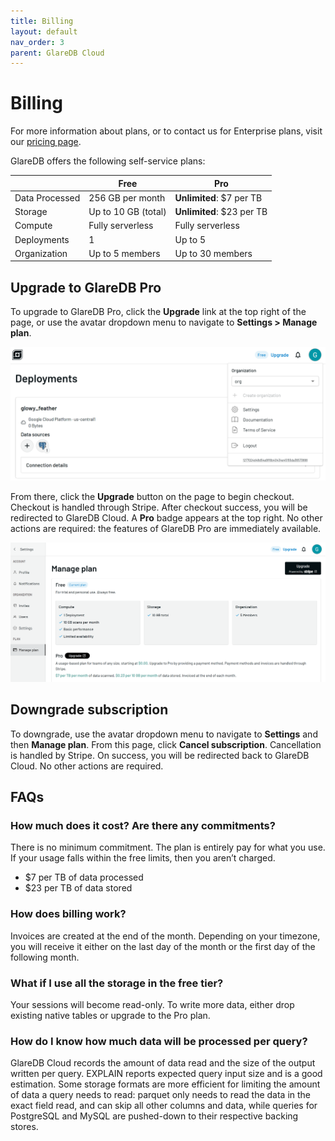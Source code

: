 ```yaml
---
title: Billing
layout: default
nav_order: 3
parent: GlareDB Cloud
---
```


# Billing

For more information about plans, or to contact us for Enterprise plans, visit
our [pricing page].

GlareDB offers the following self-service plans:

|                | Free                | Pro                       |
| -------------- | ------------------- | ------------------------- |
| Data Processed | 256 GB per month    | **Unlimited**: $7 per TB  |
| Storage        | Up to 10 GB (total) | **Unlimited**: $23 per TB |
| Compute        | Fully serverless    | Fully serverless          |
| Deployments    | 1                   | Up to 5                   |
| Organization   | Up to 5 members     | Up to 30 members          |

## Upgrade to GlareDB Pro

To upgrade to GlareDB Pro, click the **Upgrade** link at the top right of the
page, or use the avatar dropdown menu to navigate to **Settings > Manage plan**.

![upgrade]

From there, click the **Upgrade** button on the page to begin checkout. Checkout
is handled through Stripe. After checkout success, you will be redirected to
GlareDB Cloud. A **Pro** badge appears at the top right. No other actions are
required: the features of GlareDB Pro are immediately available.

![manage]

## Downgrade subscription

To downgrade, use the avatar dropdown menu to navigate to **Settings** and then
**Manage plan**. From this page, click **Cancel subscription**. Cancellation is
handled by Stripe. On success, you will be redirected back to GlareDB Cloud. No
other actions are required.

## FAQs

### How much does it cost? Are there any commitments?

There is no minimum commitment. The plan is entirely pay for what you use. If
your usage falls within the free limits, then you aren’t charged.

- $7 per TB of data processed
- $23 per TB of data stored

### How does billing work?

Invoices are created at the end of the month. Depending on your timezone, you
will receive it either on the last day of the month or the first day of the
following month.

### What if I use all the storage in the free tier?

Your sessions will become read-only. To write more data, either drop existing
native tables or upgrade to the Pro plan.

### How do I know how much data will be processed per query?

GlareDB Cloud records the amount of data read and the size of the output written
per query. EXPLAIN reports expected query input size and is a good estimation.
Some storage formats are more efficient for limiting the amount of data a query
needs to read: parquet only needs to read the data in the exact field read, and
can skip all other columns and data, while queries for PostgreSQL and MySQL are
pushed-down to their respective backing stores.

[pricing page]: https://glaredb.com/pricing
[upgrade]: /assets/images/cloud/billing/upgrade.png
[manage]: /assets/images/cloud/billing/manage-plan.png
